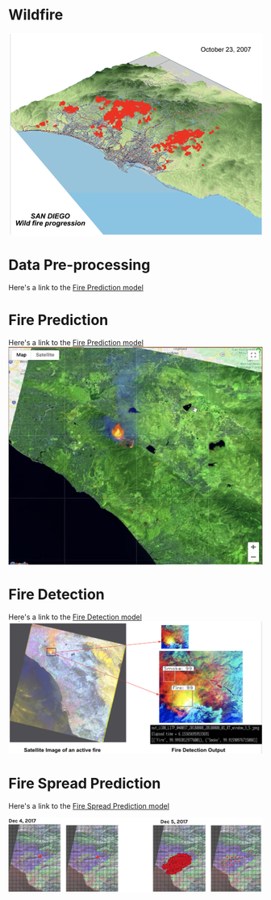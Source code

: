 # Wildfire
![Proposed solution](/fire_spread/images/proposed_solution.png)

# Data Pre-processing
Here's a link to the [Fire Prediction model](/preprocessing)

# Fire Prediction
Here's a link to the [Fire Prediction model](/fire_prediction)
![Fire Prediction Sample](/fire_spread/images/fire_prediction_sample.png)

# Fire Detection
Here's a link to the [Fire Detection model](/fire_detection)
![Fire Detection Sample](/fire_spread/images/fire_detection_sample.png)

# Fire Spread Prediction
Here's a link to the [Fire Spread Prediction model](/fire_spread)

![Fire Spread Sample](/fire_spread/images/fire_spread_sample.png)